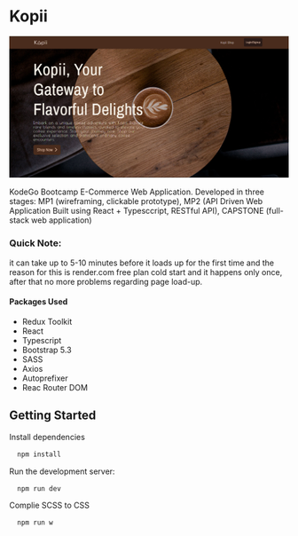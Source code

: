 
# Kopii

![Example Image](./src/assets/images/kopii.png)

KodeGo Bootcamp E-Commerce Web Application. Developed in three stages: MP1 (wireframing, clickable prototype), MP2 (API Driven Web Application Built using React + Typesccript, RESTful API), CAPSTONE (full-stack web application)

### Quick Note:

it can take up to 5-10 minutes before it loads up for the first time and the reason for this is render.com free plan cold start and it happens only once, after that no more problems regarding page load-up.

#### Packages Used

- Redux Toolkit
- React
- Typescript
- Bootstrap 5.3
- SASS
- Axios
- Autoprefixer
- Reac Router DOM


## Getting Started

Install dependencies

```bash
  npm install
```

Run the development server:

```bash
  npm run dev
```

Complie SCSS to CSS

```bash
  npm run w
```